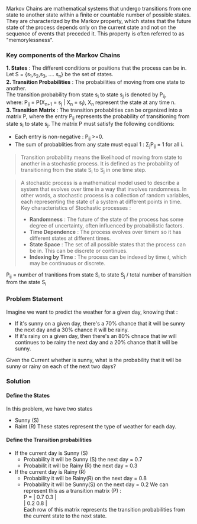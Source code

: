 Markov Chains are mathematical systems that undergo transitions from one state to another state within a finite or countable number of possible states. They are characterized by the Markov property, which states that the future state of the process depends only on the current state and not on the sequence of events that preceded it. This property is often referred to as "memorylessness".

### Key components of the Markov Chains
**1. States** : The different conditions or positions that the process can be in.   
Let S = {s<sub>1</sub>,s<sub>2</sub>,s<sub>3</sub>, .... s<sub>n</sub>} be the set of states.  
**2. Transition Probabilities** : The probabilities of moving from one state to another.  
The transition probability from state s<sub>i</sub> to state s<sub>j</sub> is denoted by P<sub>ij</sub>,   
where: P<sub>ij</sub> = P(X<sub>n+1</sub> = s<sub>j</sub> | X<sub>n</sub> = s<sub>i</sub>), X<sub>n</sub> represent the state at any time n.  
**3. Transition Matrix** : The transition probablities can be organized into a matrix P, where the entry P<sub>ij</sub> represents the probability of transitioning from state s<sub>i</sub> to state s<sub>j</sub>. The matrix P must satisfy the following conditions:
- Each entry is non-negative : P<sub>ij</sub> >=0.
- The sum of probablities from any state must equal 1 : &Sigma;<sub>j</sub>P<sub>ij</sub> = 1 for all i.


> Transition probability means the likelihood of moving from state to another in a stochastic process. It is defined as the probability of transitioning from the state S<sub>i</sub> to S<sub>j</sub> in one time step.

> A stochastic process is a mathematical model used to describe a system that evolves over time in a way that involves randomness. In other words, a stochastic process is a collection of random variables, each representing the state of a system at different points in time.<br>
> Key characteristics of Stochastic processes :
> - **Randomness** : The future of the state of the process has some degree of uncertainty, often influenced by probabilistic factors.
> - **Time Dependence** : The process evolves over timem so it has different states at different times.
> - **State Space** : The set of all possible states that the process can be in. This can be discrete or continues.
> - **Indexing by Time** : The process can be indexed by time *t*, which may be continuous or discrete.

P<sub>ij</sub>  = number of tranitions from state S<sub>i</sub> to state S<sub>j</sub> / total number of transition from the state S<sub>i</sub>


### Problem Statement
Imagine we want to predict the weather for a given day, knowing that : 
- If it's sunny on a given day, there's a 70% chance that it will be sunny the next day and a 30% chance it will be rainy.
- If it's rainy on a given day, then there's an 80% chnace that iw will continues to be rainy the next day and a 20% chance that it will be sunny.

Given the Current whether is sunny, what is the probability that it will be sunny or rainy on each of the next two days?
### Solution
#### Define the States
In this problem, we have two states
- Sunny (S)
- Raint (R)
These states represent the type of weather for each day.
#### Define the Transition probabilities
- If the current day is Sunny (S)
  - Probability it will be Sunny (S) the next day  = 0.7
  - Probabilit it will be Rainy (R) the next day = 0.3
- If the current day is Rainy (R)
   - Probability it will be Rainy(R) on the next day = 0.8
   - Probability it will be Sunny(S) on the next day = 0.2
We can represent this as a transition matrix (P) :<br>
        P = | 0.7 0.3 |<br>
            | 0.2 0.8 |<br>
Each row of this matrix represents the transition probabilities from the current state to the next state.
